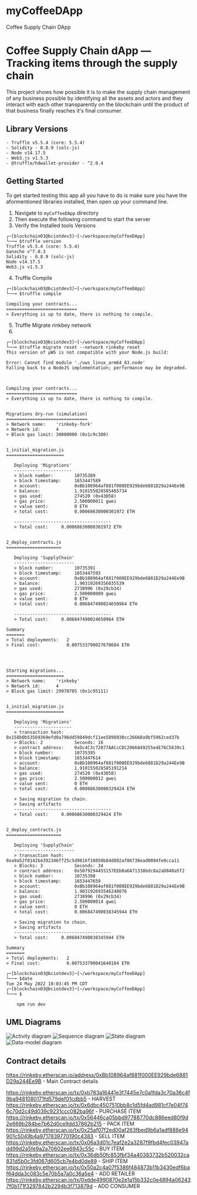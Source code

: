 # myCoffeeDApp
Coffee Supply Chain DApp


# Coffee Supply Chain dApp — Tracking items through the supply chain

This project shows how possible it is to make the supply chain management of any business possible by identifying all the assets and actors and they interact with each other transparently on the blockchain until the product of that business finally reaches it's final consumer.

## Library Versions
````
- Truffle v5.5.4 (core: 5.5.4)
- Solidity - 0.8.9 (solc-js)
- Node v14.17.5
- Web3.js v1.5.3
- @truffle/hdwallet-provider - ^2.0.4
````

## Getting Started

To get started testing this app all you have to do is make sure you have the aformentioned libraries installed, then open up your command line.

1. Navigate to `myCoffeeDApp` directory
2. Then execute the following command to start the server
3. Verify the Installed tools Versions

````
┌─[blockchain03@bciotdev3]─[~/workspace/myCoffeeDApp]
└──╼ $truffle version
Truffle v5.5.4 (core: 5.5.4)
Ganache v^7.0.3
Solidity - 0.8.9 (solc-js)
Node v14.17.5
Web3.js v1.5.3
````

4. Truffle Compile 
````
┌─[blockchain03@bciotdev3]─[~/workspace/myCoffeeDApp]
└──╼ $truffle compile

Compiling your contracts...
===========================
> Everything is up to date, there is nothing to compile.
````

5. Truffle Migrate rinkbey network 
6. 
````
┌─[blockchain03@bciotdev3]─[~/workspace/myCoffeeDApp]
└──╼ $truffle migrate reset --network rinkeby reset
This version of µWS is not compatible with your Node.js build:

Error: Cannot find module './uws_linux_arm64_83.node'
Falling back to a NodeJS implementation; performance may be degraded.



Compiling your contracts...
===========================
> Everything is up to date, there is nothing to compile.


Migrations dry-run (simulation)
===============================
> Network name:    'rinkeby-fork'
> Network id:      4
> Block gas limit: 30000000 (0x1c9c380)


1_initial_migration.js
======================

   Deploying 'Migrations'
   ----------------------
   > block number:        10735389
   > block timestamp:     1653447589
   > account:             0xBb108964af881f000EE929bde6881D29a244Ee9B
   > balance:             1.910155028585465734
   > gas used:            274520 (0x43058)
   > gas price:           2.500000011 gwei
   > value sent:          0 ETH
   > total cost:          0.00068630000301972 ETH

   -------------------------------------
   > Total cost:     0.00068630000301972 ETH


2_deploy_contracts.js
=====================

   Deploying 'SupplyChain'
   -----------------------
   > block number:        10735391
   > block timestamp:     1653447593
   > account:             0xBb108964af881f000EE929bde6881D29a244Ee9B
   > balance:             1.90319269356035539
   > gas used:            2738996 (0x29cb34)
   > gas price:           2.500000009 gwei
   > value sent:          0 ETH
   > total cost:          0.006847490024650964 ETH

   -------------------------------------
   > Total cost:     0.006847490024650964 ETH

Summary
=======
> Total deployments:   2
> Final cost:          0.007533790027670684 ETH




Starting migrations...
======================
> Network name:    'rinkeby'
> Network id:      4
> Block gas limit: 29970705 (0x1c95111)


1_initial_migration.js
======================

   Deploying 'Migrations'
   ----------------------
   > transaction hash:    0x158b0b53569369efd0a796dd59849dcf11ee5898930cc26668a9bf5962ced37b
   > Blocks: 2            Seconds: 16
   > contract address:    0xDc4C3c72077AACcCDC2066849255e4E76C5639c1
   > block number:        10735395
   > block timestamp:     1653447614
   > account:             0xBb108964af881f000EE929bde6881D29a244Ee9B
   > balance:             1.910155028585191214
   > gas used:            274520 (0x43058)
   > gas price:           2.500000012 gwei
   > value sent:          0 ETH
   > total cost:          0.00068630000329424 ETH

   > Saving migration to chain.
   > Saving artifacts
   -------------------------------------
   > Total cost:     0.00068630000329424 ETH


2_deploy_contracts.js
=====================

   Deploying 'SupplyChain'
   -----------------------
   > transaction hash:    0xa9a52f0142b4392346ff25c5d9816f10850b84d802af86738ead0094fe0cca11
   > Blocks: 3            Seconds: 34
   > contract address:    0x5079294455157EEb0a6A71338bdc8a2aD840a5f2
   > block number:        10735398
   > block timestamp:     1653447659
   > account:             0xBb108964af881f000EE929bde6881D29a244Ee9B
   > balance:             1.903192693546248076
   > gas used:            2738996 (0x29cb34)
   > gas price:           2.500000014 gwei
   > value sent:          0 ETH
   > total cost:          0.006847490038345944 ETH

   > Saving migration to chain.
   > Saving artifacts
   -------------------------------------
   > Total cost:     0.006847490038345944 ETH

Summary
=======
> Total deployments:   2
> Final cost:          0.007533790041640184 ETH

┌─[blockchain03@bciotdev3]─[~/workspace/myCoffeeDApp]
└──╼ $date
Tue 24 May 2022 10:03:45 PM CDT
┌─[blockchain03@bciotdev3]─[~/workspace/myCoffeeDApp]
└──╼ $
````

```
    npm run dev
```

## UML Diagrams
![Activity diagram](./diagrams/activity-coffee-chain.png)
![Sequence diagram](./diagrams/sequence-coffee-chain.png)
![State diagram](./diagrams/state-coffee-chain.png)
![Data-model diagram](./diagrams/data-model-coffee-chain.png)

## Contract details

https://rinkeby.etherscan.io/address/0xBb108964af881f000EE929bde6881D29a244Ee9B - Main Contract details 

https://rinkeby.etherscan.io/tx/0xb783a16441e3f7445e7c0a1fda3c70a36c4f9ba9481080171fd579def01cdbb5 - HARVEST 
https://rinkeby.etherscan.io/tx/0x6dbc4507510bb8c1d5fd4ad981cf7e04f746c70d2c49d039c9231ccc082ba96f - PURCHASE ITEM
https://rinkeby.etherscan.io/tx/0x56446ca05bbd97788770dc886eed80f9d2e669b284be7b62d0ce9dd37862b215 - PACK ITEM
https://rinkeby.etherscan.io/tx/0x25af07f2ed00af263fbed9b6a1adf886e94901c5049b4a9717839770190c4383 - SELL ITEM
https://rinkeby.etherscan.io/tx/0x06a3d01c7eaf2e2a3287f9fbd4fec03947add99d2a5fe9a2a70602ee6943c55c - BUY ITEM
https://rinkeby.etherscan.io/tx/0x36db50fc853fbf34a40383732b520032ca831d5b0c3fd067d605cb7e4bd0de89 - SHIP ITEM
https://rinkeby.etherscan.io/tx/0x50a2c4a07f5386f484873b11b3430edf6baf64dda3c083c5e70b5a7a0c36a5e4 - ADD RETAILER
https://rinkeby.etherscan.io/tx/0xdde4990870e2e1a15b332c0e4894a062437f0b171f3297842b2294b3f713879d - ADD CONSUMER
